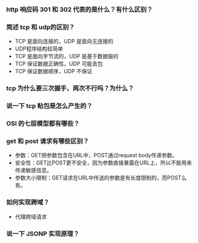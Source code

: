 ### http 响应码 301 和 302 代表的是什么？有什么区别？

### 简述 tcp 和 udp的区别？
- TCP 是面向连接的，UDP 是面向无连接的
- UDP程序结构较简单
- TCP 是面向字节流的，UDP 是基于数据报的
- TCP 保证数据正确性，UDP 可能丢包
- TCP 保证数据顺序，UDP 不保证

### tcp 为什么要三次握手，两次不行吗？为什么？

### 说一下 tcp 粘包是怎么产生的？

### OSI 的七层模型都有哪些？

### get 和 post 请求有哪些区别？
- 参数：GET把参数包含在URL中，POST通过request body传递参数。
- 安全性：GET比POST更不安全，因为参数直接暴露在URL上，所以不能用来传递敏感信息。
- 参数大小限制：GET请求在URL中传送的参数是有长度限制的，而POST么有。

### 如何实现跨域？
- 代理跨域请求

### 说一下 JSONP 实现原理？